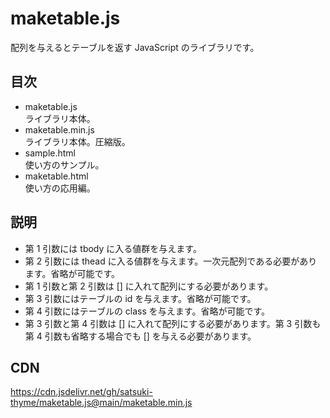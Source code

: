 # maketable.js
配列を与えるとテーブルを返す JavaScript のライブラリです。 

## 目次
- maketable.js  
  ライブラリ本体。
- maketable.min.js  
  ライブラリ本体。圧縮版。
- sample.html  
  使い方のサンプル。
- maketable.html  
  使い方の応用編。

## 説明
- 第 1 引数には tbody に入る値群を与えます。
- 第 2 引数には thead に入る値群を与えます。一次元配列である必要があります。省略が可能です。
- 第 1 引数と第 2 引数は \[\] に入れて配列にする必要があります。
- 第 3 引数にはテーブルの id を与えます。省略が可能です。
- 第 4 引数にはテーブルの class を与えます。省略が可能です。
- 第 3 引数と第 4 引数は \[\] に入れて配列にする必要があります。第 3 引数も第 4 引数も省略する場合でも \[\] を与える必要があります。

## CDN
https://cdn.jsdelivr.net/gh/satsuki-thyme/maketable.js@main/maketable.min.js
